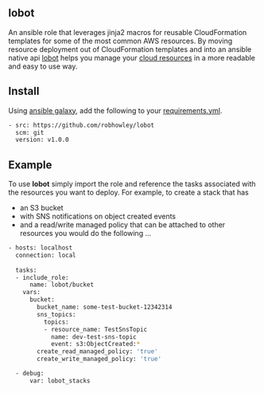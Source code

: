 ## lobot

An ansible role that leverages jinja2 macros for reusable CloudFormation templates for some of the most common AWS 
resources. By moving resource deployment out of CloudFormation templates and into an ansible native api 
[lobot](http://starwars.wikia.com/wiki/Lobot) helps you manage your [cloud resources](http://starwars.wikia.com/wiki/Cloud_City)
in a more readable and easy to use way.  

## Install

Using [ansible galaxy](https://galaxy.ansible.com/), add the following to your [requirements.yml](http://docs.ansible.com/ansible/latest/galaxy.html#installing-multiple-roles-from-a-file).

```bash
- src: https://github.com/robhowley/lobot
  scm: git
  version: v1.0.0
```

## Example

To use **lobot** simply import the role and reference the tasks associated with the resources you want to deploy. For 
example, to create a stack that has
  * an S3 bucket 
  * with SNS notifications on object created events 
  * and a read/write managed policy that can be attached to other resources 
you would do the following ...

```bash
- hosts: localhost
  connection: local
  
  tasks:
  - include_role:
      name: lobot/bucket
    vars:
      bucket:
        bucket_name: some-test-bucket-12342314
        sns_topics:
          topics:
          - resource_name: TestSnsTopic
            name: dev-test-sns-topic
            event: s3:ObjectCreated:*
        create_read_managed_policy: 'true'
        create_write_managed_policy: 'true'

  - debug:
      var: lobot_stacks
```
